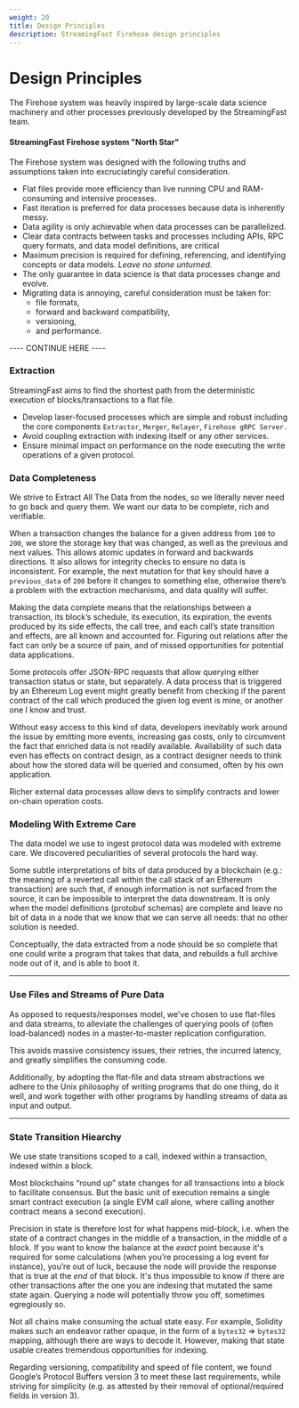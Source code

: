 ```yaml
---
weight: 20
title: Design Principles
description: StreamingFast Firehose design principles
---
```


# Design Principles

The Firehose system was heavily inspired by large-scale data science machinery and other processes previously developed by the StreamingFast team.

#### StreamingFast Firehose system "North Star"

The Firehose system was designed with the following truths and assumptions taken into excruciatingly careful consideration.

* Flat files provide more efficiency than live running CPU and RAM-consuming and intensive processes.
* Fast iteration is preferred for data processes because data is inherently messy.
* Data agility is only achievable when data processes can be parallelized.
* Clear data contracts between tasks and processes including APIs, RPC query formats, and data model definitions, are critical
* Maximum precision is required for defining, referencing, and identifying concepts or data models. _Leave no stone unturned._
* The only guarantee in data science is that data processes change and evolve.
* Migrating data is annoying, careful consideration must be taken for:
  * file formats,
  * forward and backward compatibility,
  * versioning,
  * and performance.

\---- CONTINUE HERE ----

### Extraction

StreamingFast aims to find the shortest path from the deterministic execution of blocks/transactions to a flat file.

* Develop laser-focused processes which are simple and robust including the core components `Extractor`, `Merger`, `Relayer`, `Firehose gRPC Server.`
* Avoid coupling extraction with indexing itself or any other services.
* Ensure minimal impact on performance on the node executing the write operations of a given protocol.

### Data Completeness

We strive to Extract All The Data from the nodes, so we literally never need to go back and query them. We want our data to be complete, rich and verifiable.

When a transaction changes the balance for a given address from `100` to `200`, we store the storage key that was changed, as well as the previous and next values. This allows atomic updates in forward and backwards directions. It also allows for integrity checks to ensure no data is inconsistent. For example, the next mutation for that key should have a `previous_data` of `200` before it changes to something else, otherwise there’s a problem with the extraction mechanisms, and data quality will suffer.

Making the data complete means that the relationships between a transaction, its block’s schedule, its execution, its expiration, the events produced by its side effects, the call tree, and each call’s state transition and effects, are all known and accounted for. Figuring out relations after the fact can only be a source of pain, and of missed opportunities for potential data applications.

Some protocols offer JSON-RPC requests that allow querying either transaction status or state, but separately. A data process that is triggered by an Ethereum Log event might greatly benefit from checking if the parent contract of the call which produced the given log event is mine, or another one I know and trust.

Without easy access to this kind of data, developers inevitably work around the issue by emitting more events, increasing gas costs, only to circumvent the fact that enriched data is not readily available. Availability of such data even has effects on contract design, as a contract designer needs to think about how the stored data will be queried and consumed, often by his own application.

Richer external data processes allow devs to simplify contracts and lower on-chain operation costs.

### Modeling With Extreme Care

The data model we use to ingest protocol data was modeled with extreme care. We discovered peculiarities of several protocols the hard way.

Some subtle interpretations of bits of data produced by a blockchain (e.g.: the meaning of a reverted call within the call stack of an Ethereum transaction) are such that, if enough information is not surfaced from the source, it can be impossible to interpret the data downstream. It is only when the model definitions (protobuf schemas) are complete and leave no bit of data in a node that we know that we can serve all needs: that no other solution is needed.

Conceptually, the data extracted from a node should be so complete that one could write a program that takes that data, and rebuilds a full archive node out of it, and is able to boot it.

***

### Use Files and Streams of Pure Data

As opposed to requests/responses model, we've chosen to use flat-files and data streams, to alleviate the challenges of querying pools of (often load-balanced) nodes in a master-to-master replication configuration.

This avoids massive consistency issues, their retries, the incurred latency, and greatly simplifies the consuming code.

Additionally, by adopting the flat-file and data stream abstractions we adhere to the Unix philosophy of writing programs that do one thing, do it well, and work together with other programs by handling streams of data as input and output.

***

### State Transition Hiearchy

We use state transitions scoped to a call, indexed within a transaction, indexed within a block.

Most blockchains “round up” state changes for all transactions into a block to facilitate consensus. But the basic unit of execution remains a single smart contract execution (a single EVM call alone, where calling another contract means a second execution).

Precision in state is therefore lost for what happens mid-block, i.e. when the state of a contract changes in the middle of a transaction, in the middle of a block. If you want to know the balance at the _exact_ point because it's required for some calculations (when you’re processing a log event for instance), you’re out of luck, because the node will provide the response that is true at the _end_ of that block. It's thus impossible to know if there are other transactions after the one you are indexing that mutated the same state again. Querying a node will potentially throw you off, sometimes egregiously so.

Not all chains make consuming the actual state easy. For example, Solidity makes such an endeavor rather opaque, in the form of a `bytes32` => `bytes32` mapping, although there are ways to decode it. However, making that state usable creates tremendous opportunities for indexing.

Regarding versioning, compatibility and speed of file content, we found Google’s Protocol Buffers version 3 to meet these last requirements, while striving for simplicity (e.g. as attested by their removal of optional/required fields in version 3).
